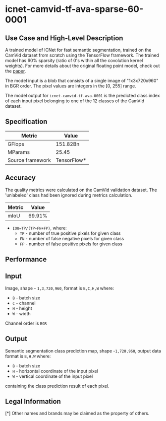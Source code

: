 # icnet-camvid-tf-ava-sparse-60-0001

## Use Case and High-Level Description

A trained model of ICNet for fast semantic segmentation, trained on the CamVid dataset from scratch using the TensorFlow framework. The trained model has 60% sparsity (ratio of 0's within all the covolution kernel weights). For more details about the original floating point model, check out the [paper](https://arxiv.org/abs/1704.08545).

The model input is a blob that consists of a single image of "1x3x720x960" in BGR order. The pixel values are integers in the [0, 255] range.

The model output for `icnet-camvid-tf-ava-0001` is the predicted class index of each input pixel belonging to one of the 12 classes of the CamVid dataset.

## Specification

| Metric            | Value                 |
|-------------------|-----------------------|
| GFlops            | 151.82Bn              |
| MParams           | 25.45                 |
| Source framework  | TensorFlow\*          |

## Accuracy

The quality metrics were calculated on the CamVid validation dataset. The 'unlabeled' class had been ignored during metrics calculation.

| Metric                    | Value         |
|---------------------------|---------------|
| mIoU                      |        69.91% |

- `IOU=TP/(TP+FN+FP)`, where:
  - `TP` - number of true positive pixels for given class
  - `FN` - number of false negative pixels for given class
  - `FP` - number of false positive pixels for given class


## Performance

## Input

Image, shape - `1,3,720,960`, format is `B,C,H,W` where:

- `B` - batch size
- `C` - channel
- `H` - height
- `W` - width

Channel order is `BGR`

## Output

Semantic segmentation class prediction map, shape -`1,720,960`, output data format is `B,H,W` where:

- `B` - batch size
- `H` - horizontal coordinate of the input pixel
- `W` - vertical coordinate of the input pixel

containing the class prediction result of each pixel.

## Legal Information
[*] Other names and brands may be claimed as the property of others.
